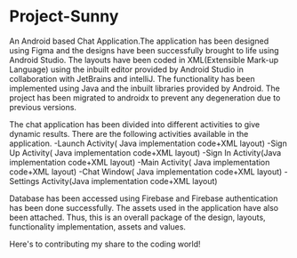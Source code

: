 # Project-Sunny
An Android based Chat Application.The application has been designed using Figma and the designs have been successfully brought to life using Android Studio. 
The layouts have been coded in XML(Extensible Mark-up Language) using the inbuilt editor provided by Android Studio in collaboration with JetBrains and intelliJ.
The functionality has been implemented using Java and the inbuilt libraries provided by Android. The project has been migrated to androidx to prevent any degeneration
due to previous versions. 

The chat application has been divided into different activities to give dynamic results. There are the following activities available in the application.
-Launch Activity( Java implementation code+XML layout)
-Sign Up Activity( Java implementation code+XML layout)
-Sign In Activity(Java implementation code+XML layout)
-Main Activity( Java implementation code+XML layout)
-Chat Window( Java implementation code+XML layout)
-Settings Activity(Java implementation code+XML layout)

Database has been accessed using Firebase and Firebase authentication has been done successfully. The assets used in the application have also been attached. Thus, this is
an overall package of the design, layouts, functionality implementation, assets and values.

Here's to contributing my share to the coding world!

